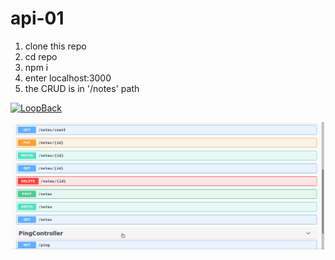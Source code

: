 # api-01
1. clone this repo
2. cd repo
3. npm i
4. enter localhost:3000
5. the CRUD is in '/notes' path

[![LoopBack](https://github.com/strongloop/loopback-next/raw/master/docs/site/imgs/branding/Powered-by-LoopBack-Badge-(blue)-@2x.png)](http://loopback.io/)

<p align="center">
  <img src="https://github.com/luster02/REST-API-Loopback/blob/master/docs/crud.png" width="500" alt="accessibility text">
</p>
